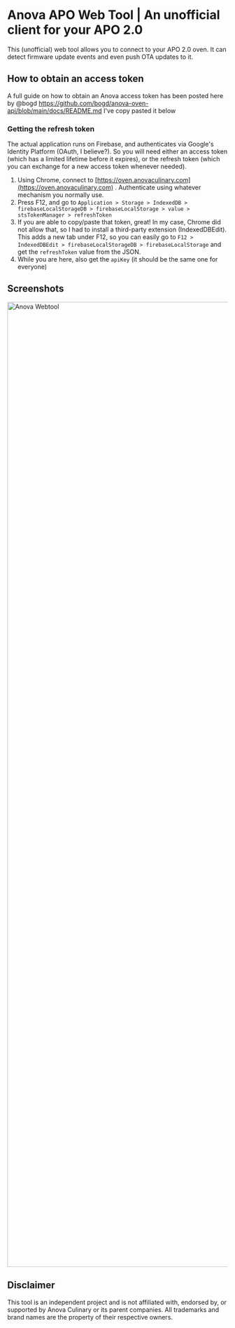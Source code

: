 # Anova APO Web Tool | An unofficial client for your APO 2.0

This (unofficial) web tool allows you to connect to your APO 2.0 oven. It can detect firmware update events and even push OTA updates to it.

## How to obtain an access token
A full guide on how to obtain an Anova access token has been posted here by @bogd https://github.com/bogd/anova-oven-api/blob/main/docs/README.md
I've copy pasted it below

### Getting the refresh token

The actual application runs on Firebase, and authenticates via Google's Identity Platform (OAuth, I believe?). So you will need either an access token (which has a limited lifetime before it expires), or the refresh token (which you can exchange for a new access token whenever needed).

1. Using Chrome, connect to [https://oven.anovaculinary.com](https://oven.anovaculinary.com) . Authenticate using whatever mechanism you normally use. 
2. Press F12, and go to `Application > Storage > IndexedDB > firebaseLocalStorageDB > firebaseLocalStorage > value > stsTokenManager > refreshToken`
3. If you are able to copy/paste that token, great! In my case, Chrome did not allow that, so I had to install a third-party extension (IndexedDBEdit). This adds a new tab under F12, so you can easily go to `F12 > IndexedDBEdit > firebaseLocalStorageDB > firebaseLocalStorage` and get the `refreshToken` value from the JSON.
4. While you are here, also get the `apiKey` (it should be the same one for everyone)

## Screenshots
<img width="2974" height="2202" alt="Anova Webtool" src="https://github.com/user-attachments/assets/be75fc8a-f532-4516-aeba-9c7e63c3367d" />

## Disclaimer
This tool is an independent project and is not affiliated with, endorsed by, or supported by Anova Culinary or its parent companies. All trademarks and brand names are the property of their respective owners.
